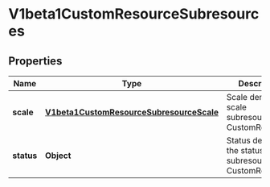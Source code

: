 
# V1beta1CustomResourceSubresources

## Properties
Name | Type | Description | Notes
------------ | ------------- | ------------- | -------------
**scale** | [**V1beta1CustomResourceSubresourceScale**](V1beta1CustomResourceSubresourceScale.md) | Scale denotes the scale subresource for CustomResources |  [optional]
**status** | **Object** | Status denotes the status subresource for CustomResources |  [optional]



